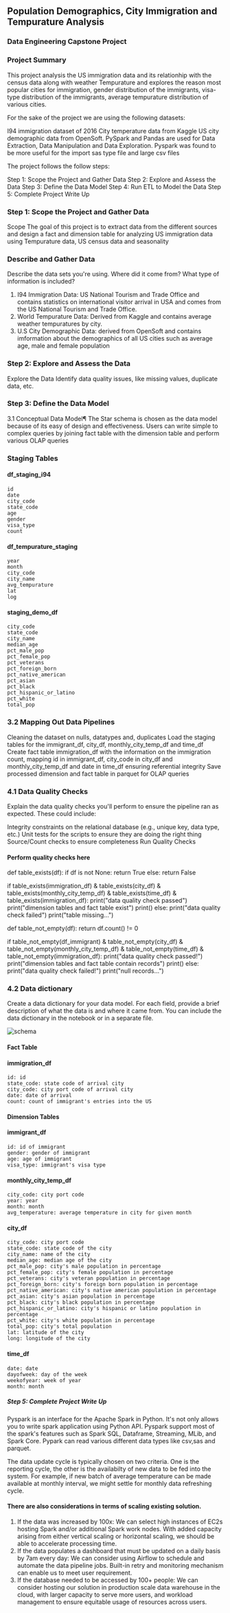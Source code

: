 
## Population Demographics, City Immigration and Tempurature Analysis
### Data Engineering Capstone Project
### Project Summary
This project analysis the US immigration data and its relationhip with the census data along with weather Tempurature and explores the reason most popular cities for immigration, gender distribution of the immigrants, visa-type distribution of the immigrants, average tempurature distribution of various cities.

For the sake of the project we are using the following datasets:

I94 immigration dataset of 2016
City temperature data from Kaggle
US city demographic data from OpenSoft.
PySpark and Pandas are used for Data Extraction, Data Manipulation and Data Exploration. Pyspark was found to be more useful for the import sas type file and large csv files

The project follows the follow steps:

Step 1: Scope the Project and Gather Data
Step 2: Explore and Assess the Data
Step 3: Define the Data Model
Step 4: Run ETL to Model the Data
Step 5: Complete Project Write Up


### Step 1: Scope the Project and Gather Data
Scope
The goal of this project is to extract data from the different sources and design a fact and dimension table for analyzing US immigration data using Tempurature data, US census data and seasonality

### Describe and Gather Data
Describe the data sets you're using. Where did it come from? What type of information is included?

1. I94 Immigration Data: US National Tourism and Trade Office and contains statistics on international visitor arrival in USA and comes from the US National Tourism and Trade Office.
2. World Tempurature Data: Derived from Kaggle and contains average weather tempuratures by city.
3. U.S City Demographic Data: derived from OpenSoft and contains imformation about the demographics of all US cities such as average age, male and female population

### Step 2: Explore and Assess the Data
Explore the Data
Identify data quality issues, like missing values, duplicate data, etc.


### Step 3: Define the Data Model
3.1 Conceptual Data Model¶
The Star schema is chosen as the data model because of its easy of design and effectiveness. Users can write simple to complex queries by joining fact table with the dimension table and perform various OLAP queries

### Staging Tables

#### df_staging_i94
    id
    date
    city_code
    state_code
    age
    gender
    visa_type
    count

#### df_tempurature_staging
    year
    month
    city_code
    city_name
    avg_tempurature
    lat
    log


#### staging_demo_df
    city_code
    state_code
    city_name
    median_age
    pct_male_pop
    pct_female_pop
    pct_veterans
    pct_foreign_born
    pct_native_american
    pct_asian
    pct_black
    pct_hispanic_or_latino
    pct_white
    total_pop


### 3.2 Mapping Out Data Pipelines
Cleaning the dataset on nulls, datatypes and, duplicates
Load the staging tables for the immigrant_df, city_df, monthly_city_temp_df and time_df
Create fact table immigration_df with the information on the immigration count, mapping id in immigrant_df, city_code in city_df and monthly_city_temp_df and date in time_df ensuring referential integrity
Save processed dimension and fact table in parquet for OLAP queries



### 4.1 Data Quality Checks
Explain the data quality checks you'll perform to ensure the pipeline ran as expected. These could include:

Integrity constraints on the relational database (e.g., unique key, data type, etc.)
Unit tests for the scripts to ensure they are doing the right thing
Source/Count checks to ensure completeness
Run Quality Checks

#### Perform quality checks here
def table_exists(df): if df is not None: return True else: return False

if table_exists(immigration_df) & table_exists(city_df) & table_exists(monthly_city_temp_df) & table_exists(time_df) & table_exists(immigration_df): print("data quality check passed") print("dimension tables and fact table exist") print() else: print("data quality check failed") print("table missing...")

def table_not_empty(df): return df.count() != 0

if table_not_empty(df_immigrant) & table_not_empty(city_df) & table_not_empty(monthly_city_temp_df) & table_not_empty(time_df) & table_not_empty(immigration_df): print("data quality check passed!") print("dimension tables and fact table contain records") print() else: print("data quality check failed!") print("null records...")

### 4.2 Data dictionary
Create a data dictionary for your data model. For each field, provide a brief description of what the data is and where it came from. You can include the data dictionary in the notebook or in a separate file.

![schema](star_schema.png)

#### Fact Table

#### immigration_df
    id: id
    state_code: state code of arrival city
    city_code: city port code of arrival city
    date: date of arrival
    count: count of immigrant's entries into the US

#### Dimension Tables
#### immigrant_df
    id: id of immigrant
    gender: gender of immigrant
    age: age of immigrant
    visa_type: immigrant's visa type


####  monthly_city_temp_df
    city_code: city port code
    year: year
    month: month 
    avg_temperature: average temperature in city for given month

#### city_df
    city_code: city port code
    state_code: state code of the city
    city_name: name of the city
    median_age: median age of the city
    pct_male_pop: city's male population in percentage
    pct_female_pop: city's female population in percentage
    pct_veterans: city's veteran population in percentage
    pct_foreign_born: city's foreign born population in percentage
    pct_native_american: city's native american population in percentage
    pct_asian: city's asian population in percentage
    pct_black: city's black population in percentage
    pct_hispanic_or_latino: city's hispanic or latino population in percentage
    pct_white: city's white population in percentage
    total_pop: city's total population
    lat: latitude of the city
    long: longitude of the city

#### time_df
    date: date
    dayofweek: day of the week
    weekofyear: week of year
    month: month
##### Step 5: Complete Project Write Up
Pyspark is an interface for the Apache Spark in Python. It's not only allows you to write spark application using Python API. Pyspark support most of the spark's features such as Spark SQL, Dataframe, Streaming, MLib, and Spark Core. Pypark can read various different data types like csv,sas and parquet.

The data update cycle is typically chosen on two criteria. One is the reporting cycle, the other is the availabilty of new data to be fed into the system. For example, if new batch of average temperature can be made available at monthly interval, we might settle for monthly data refreshing cycle.

#### There are also considerations in terms of scaling existing solution.

1. If the data was increased by 100x: We can select high instances of EC2s hosting Spark and/or additional Spark work nodes. With added capacity arising from either vertical scaling or horizontal scaling, we should be able to accelerate processing time.
2. If the data populates a dashboard that must be updated on a daily basis by 7am every day: We can consider using Airflow to schedule and automate the data pipeline jobs. Built-in retry and monitoring mechanism can enable us to meet user requirement.
3. If the database needed to be accessed by 100+ people: We can consider hosting our solution in production scale data warehouse in the cloud, with larger capacity to serve more users, and workload management to ensure equitable usage of resources across users.
